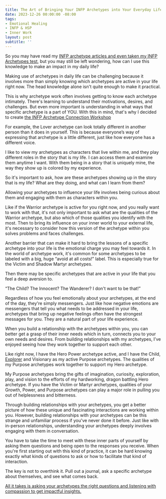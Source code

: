 ```yaml
---
title: The Art of Bringing Your INFP Archetypes into Your Everyday Life 
date: 2023-12-26 00:00:00 -08:00
tags:
- Emotional Healing
- INFP & HSP
- Inner Work
layout: post
subtitle: ''
---
```


So you may have read my [INFP archetype articles and even taken my INFP Archetypes test](https://payhip.com/b/Di7wb), but you may still be left wondering, how can I use this knowledge to make an impact in my daily life?

Making use of archetypes in daily life can be challenging because it involves more than simply knowing which archetypes are active in your life right now. The head knowledge alone isn't quite enough to make it practical.

This is why archetype work often involves getting to know each archetype intimately. There's learning to understand their motivations, desires, and challenges. But even more important is understanding in what ways that specific archetype is a part of YOU. With this in mind, that's why I decided to create [the INFP Archetype Connection Workshop](https://payhip.com/b/1q4ld)


For example, the Lover archetype can look totally different in another person than it does in yourself. This is because everyone’s way of expressing that archetype is a little different, just like how everyone has a different voice.

I like to view my archetypes as characters that live within me, and they play different roles in the story that is my life. I can access them and examine them anytime I want. With them being in a story that is uniquely mine, the way they show up is colored by my experience. 

So it's important to ask, how are these archetypes showing up in the story that is my life? What are they doing, and what can I learn from them?

Allowing your archetypes to influence your life involves being curious about them and engaging with them as characters within you.

Like if the Warrior archetype is active for you right now, and you really want to work with that, it's not only important to ask what are the qualities of the Warrior archetype, but also which of those qualities you identify with the most. Then to bring its influence on your inner world to your external life, it's necessary to consider how this version of the archetype within you solves problems and faces challenges.

Another barrier that can make it hard to bring the lessons of a specific archetype into your life is the emotional charge you may feel towards it. In the world of archetype work, it's common for some archetypes to be labeled with a big, huge “avoid at all costs!” label. This is especially true for the Victim and Shadow Martyr archetypes. 

Then there may be specific archetypes that are active in your life that you feel a deep aversion to.

“The Child? The Innocent? The Wanderer? I don't want to be that!”

Regardless of how you feel emotionally about your archetypes, at the end of the day, they're simply messengers. Just like how negative emotions are messengers that tell you what needs to be addressed in your life, archetypes that bring up negative feelings often have the strongest messages for you. They are a natural part of your life experience.

When you build a relationship with the archetypes within you, you can better get a grasp of their inner needs which in turn, connects you to your own needs and desires. From building relationships with my archetypes, I’ve enjoyed seeing how they work together to support each other. 

Like right now, I have the Hero Power archetype active, and I have the Child, [Explorer](https://arcadiapage.com/2023-10-31-Multipotentialite-You're-Not-As-Lost-As-You-Think/) and Visionary as my active Purpose archetypes.  The qualities of my Purpose archetypes work together to support my Hero archetype. 

My Purpose archetypes bring the gifts of imagination, curiosity, exploration, play, and vision to the efforts of my hardworking, dragon battling Hero archetype. If you have the Victim or Martyr archetypes, qualities of your Growth, Power, and Purpose archetypes can play a major role in pulling you out of helplessness and bitterness.

Through building relationships with your archetypes, you get a better picture of how these unique and fascinating interactions are working within you. However, building relationships with your archetypes can be this strange and unfamiliar process if you've never done it before. Just like with in-person relationships, understanding your archetypes deeply involves engaging with them in conversation. 

You have to take the time to meet with these inner parts of yourself by asking them questions and being open to the responses you receive. When you're first starting out with this kind of practice, it can be hard knowing exactly what kinds of questions to ask or how to facilitate that kind of interaction.

The key is not to overthink it. Pull out a journal, ask a specific archetype about themselves, and see what comes back. 

[All it takes is asking your archetypes the right questions and listening with compassion to get impactful insights.](https://payhip.com/b/1q4ld)


